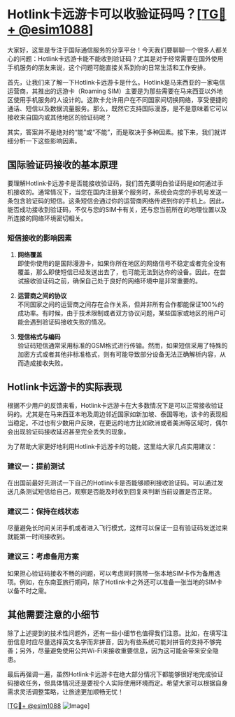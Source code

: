 # Hotlink卡远游卡可以收验证码吗？[[TG💪+ @esim1088](https://t.me/s/esim1088)]

大家好，这里是专注于国际通信服务的分享平台！今天我们要聊聊一个很多人都关心的问题：Hotlink卡远游卡能不能收到验证码？尤其是对于经常需要在国外使用手机服务的朋友来说，这个问题可能直接关系到你的日常生活和工作安排。

首先，让我们来了解一下Hotlink卡远游卡是什么。Hotlink是马来西亚的一家电信运营商，其推出的远游卡（Roaming SIM）主要是为那些需要在马来西亚以外地区使用手机服务的人设计的。这款卡允许用户在不同国家间切换网络，享受便捷的通话、短信以及数据流量服务。那么，既然它支持国际漫游，是不是意味着它可以接收来自国内或其他地区的验证码呢？

其实，答案并不是绝对的“能”或“不能”，而是取决于多种因素。接下来，我们就详细分析一下这些影响因素。

## 国际验证码接收的基本原理

要理解Hotlink卡远游卡是否能接收验证码，我们首先要明白验证码是如何通过手机接收的。通常情况下，当您在国内注册某个服务时，系统会向您的手机号发送一条包含验证码的短信。这条短信会通过你的运营商网络传递到你的手机上。因此，能否成功接收到验证码，不仅与您的SIM卡有关，还与您当前所在的地理位置以及所连接的网络环境密切相关。

### 短信接收的影响因素

1. **网络覆盖**  
   即使你使用的是国际漫游卡，如果你所在地区的网络信号不稳定或者完全没有覆盖，那么即使短信已经发送出去了，也可能无法到达你的设备。因此，在尝试接收验证码之前，确保自己处于良好的网络环境中是非常重要的。

2. **运营商之间的协议**  
   不同国家之间的运营商之间存在合作关系，但并非所有合作都能保证100%的成功率。有时候，由于技术限制或者双方协议问题，某些国家或地区的用户可能会遇到验证码接收失败的情况。

3. **短信格式与编码**  
   验证码短信通常采用标准的GSM格式进行传输。然而，如果短信采用了特殊的加密方式或者其他非标准格式，则有可能导致部分设备无法正确解析内容，从而造成接收失败。

## Hotlink卡远游卡的实际表现

根据不少用户的反馈来看，Hotlink卡远游卡在大多数情况下是可以正常接收验证码的。尤其是在马来西亚本地及周边邻近国家如新加坡、泰国等地，该卡的表现相当稳定。不过也有少数用户反映，在更远的地方比如欧洲或者美洲等区域时，偶尔会出现验证码接收延迟甚至完全丢失的现象。

为了帮助大家更好地利用Hotlink卡远游卡的功能，这里给大家几点实用建议：

### 建议一：提前测试
在出国前最好先测试一下自己的Hotlink卡是否能够顺利接收验证码。可以通过发送几条测试短信给自己，观察是否能及时收到回复来判断当前设置是否正常。

### 建议二：保持在线状态
尽量避免长时间关闭手机或者进入飞行模式，这样可以保证一旦有验证码发送过来就能第一时间接收到。

### 建议三：考虑备用方案
如果担心验证码接收不畅的问题，可以考虑同时携带一张本地SIM卡作为备用选项。例如，在东南亚旅行期间，除了Hotlink卡之外还可以准备一张当地的SIM卡以备不时之需。

## 其他需要注意的小细节

除了上述提到的技术性问题外，还有一些小细节也值得我们注意。比如，在填写注册信息时应尽量选择英文名字而非拼音，因为有些系统可能对拼音的支持不够完善；另外，尽量避免使用公共Wi-Fi来接收重要信息，因为这可能会带来安全隐患。

最后再强调一遍，虽然Hotlink卡远游卡在绝大部分情况下都能够很好地完成验证码接收任务，但具体情况还是要视个人实际使用环境而定。希望大家可以根据自身需求灵活调整策略，让旅途更加顺畅无忧！

[[TG💪+ @esim1088](https://t.me/s/esim1088) ![Image](https://i.postimg.cc/4NQfJmqS/Snipaste-2025-05-13-00-14-12.png)]
